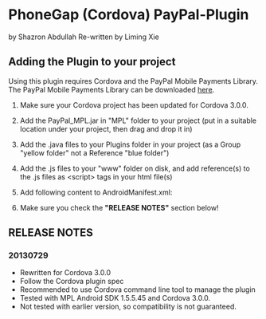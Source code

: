 
# PhoneGap (Cordova) PayPal-Plugin #
by Shazron Abdullah
Re-written by Liming Xie

## Adding the Plugin to your project ##

Using this plugin requires Cordova and the PayPal Mobile Payments Library. The PayPal Mobile Payments Library can be downloaded [here](https://www.x.com/community/ppx/xspaces/mobile/mep).

1. Make sure your Cordova project has been updated for Cordova 3.0.0.
2. Add the PayPal_MPL.jar in "MPL" folder to your project (put in a suitable location under your project, then drag and drop it in)
3. Add the .java files to your Plugins folder in your project (as a Group "yellow folder" not a Reference "blue folder")
4. Add the .js files to your "www" folder on disk, and add reference(s) to the .js files as &lt;script&gt; tags in your html file(s)
5. Add following content to AndroidManifest.xml:
    <activity android:configChanges="keyboardHidden|orientation" android:name="com.paypal.android.MEP.PayPalActivity" android:theme="@android:style/Theme.Translucent.NoTitleBar" />
    <uses-permission android:name="android.permission.INTERNET" />
    <uses-permission android:name="android.permission.READ_PHONE_STATE" />
    <uses-permission android:name="android.permission.ACCESS_NETWORK_STATE" />
    
6. Make sure you check the **"RELEASE NOTES"** section below!

## RELEASE NOTES ##

### 20130729 ###
- Rewritten for Cordova 3.0.0
- Follow the Cordova plugin spec
- Recommended to use Cordova command line tool to manage the plugin
- Tested with MPL Android SDK 1.5.5.45 and Cordova 3.0.0.
- Not tested with earlier version, so compatibility is not guaranteed.


